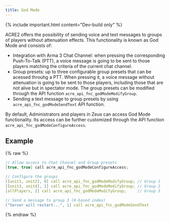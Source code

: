 ```yaml
---
title: God Mode
---
```


{% include important.html content="Dev-build only" %}

ACRE2 offers the possibility of sending voice and text messages to groups of players without attenuation effects. This functionality is known as God Mode and consists of:

- Integration with Arma 3 Chat Channel: when pressing the corresponding Push-To-Talk (PTT), a voice message is going to be sent to those players matching the criteria of the current chat channel.
- Group presets: up to three configurable group presets that can be acessed throuhg a PTT. When pressing it, a voice message without attenuation is going to be sent to those players, including those that are not alive but in spectator mode. The group presets can be modified through the API function `acre_api_fnc_godModeModifyGroup`.
- Sending a text message to group presets by using `acre_api_fnc_godModeSendText` API function.

By default, Administrators and players in Zeus can access God Mode functionality. Its access can be further customized through the API function `acre_api_fnc_godModeConfigureAccess`.

## Example

{% raw %}
```cpp
// Allow access to Chat Channel and Group presets
[true, true] call acre_api_fnc_godModeConfigureAccess;

// Configure the groups
[[unit1, unit2], 0] call acre_api_fnc_godModeModifyGroup; // Group 1 
[[unit3, unit4], 1] call acre_api_fnc_godModeModifyGroup; // Group 2
[allPlayers, 2] call acre_api_fnc_godModeModifyGroup;     // Group 3

// Send a message to group 3 (0-based index)
["Server will restart...", 1] call acre_api_fnc_godModeSendText
```
{% endraw %}

